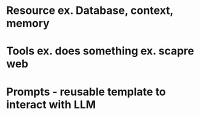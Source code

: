 # Resource ex. Database, context, memory
# Tools ex. does something ex. scapre web
# Prompts - reusable template to interact with LLM